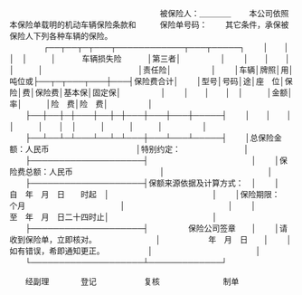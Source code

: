 
 


　　　　　　　　　　　　　　　　　　　被保险人：＿＿＿＿
　　本公司依照本保险单载明的机动车辆保险条款和　　　保险单号码：
　　其它条件，承保被保险人下列各种车辆的保险。
　　
　　┌──┬──┬─┬───┬────────────┬───┬─────┐
　　│　　│　　│　│　　　│　　　 车辆损失险　　　 │第三者│　　　　　│
　　│　　│　　│　│　　　│　　　　　　　　　　　　│责任险│　　　　　│
　　│车辆│牌照│用│吨位或├──┬─┬───┬───┼───┤保险费合计│
　　│型号│号码│途│座　位│保险│费│保险费│基本保│固定保│　　　　　│
　　│　　│　　│　│　　　│金额│率│　　　│险　费│险　费│　　　　　│
　　├──┼──┼─┼───┼──┼─┼───┼───┼───┼─────┤
　　│　　│　　│　│　　　│　　│　│　　　│　　　│　　　│　　　　　│
　　├──┴──┴─┴───┴──┴─┴───┼───┴───┴─────┤
　　│总保险金额：人民币　　　　　　　　　　　│特别约定：　　　　　　　　│
　　├────────────────────┤　　　　　　　　　　　　　│
　　│保险费总额：人民币　　　　　　　　　　　│　　　　　　　　　　　　　│
　　├────────────────────┤保额来源依据及计算方式：　│
　　│　　　　　　　　自　年　月　日　　时起　│　　　　　　　　　　　　　│
　　│保险期限：　个月　　　　　　　　　　　　│　　　　　　　　　　　　　│
　　│　　　　　　　　至　年　月　日二十四时止│　　　　　　　　　　　　　│
　　├────────────────────┤　　　　　保险公司签章　　│
　　│请收到保险单，立即核对。　　　　　　　　│　　　　　　年　月　日　　│
　　│　　如有错误，希即通知更正。　　　　　　│　　　　　　　　　　　　　│
　　└────────────────────┴─────────────┘
　　

　　经副理　　　　登记　　　　　　复核　　　　　　　　制单
 


 

 
 
 
 
 
  


  
 

  


  


  
 
 
 
 


